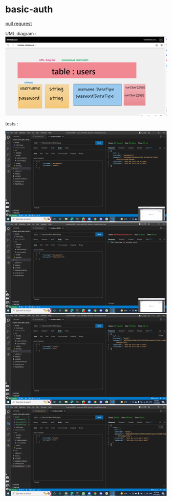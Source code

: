 # basic-auth

[pull requrest](https://github.com/mohammadsh96/basic-auth/pull/1)

UML diagram : ![Uml](assets/UML1.png) 

tests : 

![](assets/123.png)
![](assets/124.png)
![](assets/125.png)
![](assets/126.png)